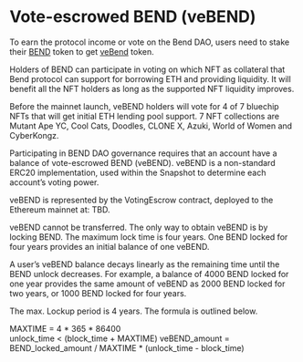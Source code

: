 # Vote-escrowed BEND (veBEND)

To earn the protocol income or vote on the Bend DAO, users need to stake their [BEND](https://etherscan.io/token/0x0d02755a5700414b26ff040e1de35d337df56218) token to get [veBend](https://etherscan.io/address/0xd7e97172C2419566839Bf80DeeA46D22B1B2E06E) token.&#x20;

Holders of BEND can participate in voting on which NFT as collateral that Bend protocol can support for borrowing ETH and providing liquidity. It will benefit all the NFT holders as long as the supported NFT liquidity improves.

Before the mainnet launch, veBEND holders will vote for 4 of 7 bluechip NFTs that will get initial ETH lending pool support. 7 NFT collections are Mutant Ape YC, Cool Cats, Doodles, CLONE X, Azuki, World of Women and CyberKongz.

Participating in BEND DAO governance requires that an account have a balance of vote-escrowed BEND (veBEND). veBEND is a non-standard ERC20 implementation, used within the Snapshot to determine each account’s voting power.

veBEND is represented by the VotingEscrow contract, deployed to the Ethereum mainnet at: TBD.

veBEND cannot be transferred. The only way to obtain veBEND is by locking BEND. The maximum lock time is four years. One BEND locked for four years provides an initial balance of one veBEND.

A user’s veBEND balance decays linearly as the remaining time until the BEND unlock decreases. For example, a balance of 4000 BEND locked for one year provides the same amount of veBEND as 2000 BEND locked for two years, or 1000 BEND locked for four years.

The max. Lockup period is 4 years. The formula is outlined below.

MAXTIME = 4 \* 365 \* 86400\
unlock\_time < (block\_time + MAXTIME) veBEND\_amount = BEND\_locked\_amount / MAXTIME \* (unlock\_time - block\_time)



